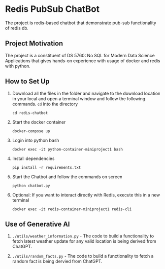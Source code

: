 <!-- To preview this file, open it in VS Code, and press Ctrl+Shift+V (on Windows/Linux) or Cmd+Shift+V (on Mac).  -->

# Redis PubSub ChatBot

The project is redis-based chatbot that demonstrate pub-sub functionality of redis db.

## Project Motivation

The project is a constituent of DS 5760: No SQL for Modern Data Science Applications that gives hands-on experience with usage of docker and redis with python.

## How to Set Up

1. Download all the files in the folder and navigate to the download location in your local and open a terminal window and follow the following commands. `cd` into the directory

   `cd redis-chatbot`

2. Start the docker container

   `docker-compose up`

3. Login into python bash

   `docker exec -it python-container-miniproject1 bash`

4. Install dependencies

   `pip install -r requirements.txt`

5. Start the Chatbot and follow the commands on screen

   `python chatbot.py`

6. Optional: If you want to interact directly with Redis, execute this in a new terminal

   `docker exec -it redis-container-miniproject1 redis-cli`

## Use of Generative AI

1. `./utils/weather_information.py` - The code to build a functionality to fetch latest weather update for any valid location is being derived from ChatGPT.

2. `./utils/random_facts.py` - The code to build a functionality to fetch a random fact is being dervied from ChatGPT.
